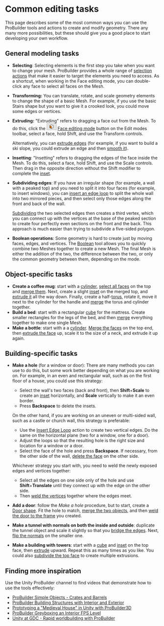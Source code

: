 # Common editing tasks

This page describes some of the most common ways you can use the ProBuilder tools and actions to create and modify geometry. There any many more possibilities, but these should give you a good place to start developing your own workflow.

## General modeling tasks

- **Selecting**: Selecting elements is the first step you take when you want to change your mesh. ProBuilder provides a whole range of [selection actions](selection-tools.md) that make it easier to target the elements you need to access. As a shortcut, when working in the Face editing mode, you can double-click any face to select all faces on the Mesh.

- **Transforming:** You can translate, rotate, and scale geometry elements to change the shape of a basic Mesh. For example, if you use the basic Stairs shape but you want to give it a crooked look, you could move some edges or vertices.

- **Extruding:** "Extruding" refers to dragging a face out from the Mesh. To do this, click the ![Face edit mode](images/icons/EditModes_Face.png) [Face editing mode](modes.md) button on the Edit modes toolbar, select a face, hold Shift, and use the Transform controls.

  Alternatively, you can [extrude edges](Edge_Extrude.md) (for example, if you want to build a ski slope, you could extrude an edge and then [smooth it](smoothing-groups.md)).

- **Insetting**: "Insetting" refers to dragging the edges of the face inside the Mesh. To do this, select a face, hold Shift, and use the Scale controls. Then drag in the opposite direction without the Shift modifier to complete the [inset](Face_Inset.md).

- **Subdividing edges**: If you have an irregular shape (for example, a wall with a peaked top) and you need to split it into four faces (for example, to insert windows), you can [insert an edge loop](Edge_InsertLoop.md) to split the whole wall into two mirrored pieces, and then select only those edges along the front and back of the wall. 

	[Subdividing](Edge_Subdivide.md) the two selected edges then creates a third vertex, which you can connect up with the vertices at the base of the peaked section to create four perfectly even sections on the front and the back. This approach is much easier than trying to subdivide a five-sided polygon.

- **Boolean operations**: Some geometry is hard to create just by moving faces, edges, and vertices. The [Boolean](boolean.md) tool allows you to quickly combine two Meshes together to create a new Mesh. The final Mesh is either the addition of the two, the difference between the two, or only the common geometry between them, depending on the mode.

## Object-specific tasks

* **Create a coffee mug**: start with a [cylinder](Cylinder.md), [select all faces](Selection_Grow.md) on the top and [merge them](Face_Merge.md). Next, create a slight [inset](Face_Inset.md) on the merged top, and [extrude it](Face_Extrude.md) all the way down. Finally, create a half-[torus](Torus.md), rotate it, move it next to the cylinder for the handle and [merge](Object_Merge.md) the torus and cylinder together.
* **Build a bed**: start with a rectangular [cube](Cube.md) for the mattress. Create smaller rectangles for the legs of the bed, and then [merge](Object_Merge.md) everything together to make one single Mesh.
* **Make a bottle**: start with a a [cylinder](Cylinder.md). [Merge the faces](Face_Merge.md) on the top end, then [extrude the face](Face_Extrude.md) up, scale it to the size of a neck, and extrude it up again.

## Building-specific tasks

- **Make a hole** (for a window or door): There are many methods you can use to do this, but some work better depending on what you are working on. For example, in an even and rectangular wall, such as on the first floor of a house, you could use this strategy: 

  - Select the wall's two faces (back and front), then **Shift**+**Scale** to create an [inset](Face_Inset.md) horizontally, and **Scale** vertically to make it an even border. 
  - Press **Backspace** to delete the insets. 

  On the other hand, if you are working on an uneven or multi-sided wall, such as a castle or church wall, this strategy is preferable: 

  * Use the [Insert Edge Loop](Edge_InsertLoop.md) action to create two vertical edges. Do the same on the horizontal plane (two for a window, one for a door). 
  * Adjust the loops so that the resulting hole is the right size and location for a window or a door. 
  * Select the face of the hole and press **Backspace**. If necessary, from the other side of the wall, [delete the face](Face_Delete.md) on the other side.  

  Whichever strategy you start with, you need to weld the newly exposed edges and vertices together:

  * Select all the edges on one side only of the hole and use **Shift**+**Translate** until they connect up with the edge on the other side. 
  * Then [weld the vertices](Vert_Weld.md) together where the edges meet.

- **Add a door**: follow the *Make a hole* procedure, but to start, create a [Door shape](Door.md). Fit the hole to match, [merge the two objects](Object_Merge.md), and then [weld the door to the frame](Vert_Weld.md) you created.

- **Make a tunnel with normals on both the inside and outside**: duplicate the tunnel object and scale it slightly so that you [bridge the edges](Edge_Bridge.md). Next, [flip the normals](Object_FlipNormals.md) on the smaller one. 

- **Make a building with towers**: start with a [cube](Cube.md) and [inset](Face_Inset.md) on the top face, then [extrude](Face_Extrude.md) upward. Repeat this as many times as you like. You could also [subdivide the top face](Face_Subdivide.md) to create multiple extrusions.

## Finding more inspiration

Use the Unity ProBuilder channel to find videos that demonstrate how to use the tools effectively:

* [ProBuilder Simple Objects - Crates and Barrels](https://www.youtube.com/watch?v=lmLG4nC9tm0)
* [ProBuilder Building Structures with Interior and Exterior](https://www.youtube.com/watch?v=CBa_opm3_GM)
* [Prototyping a "Medieval House" in Unity with ProBuilder3D](https://www.youtube.com/watch?v=xEEUhSyrq7M)
* [ProBuilder Greyboxing an Interior FPS Level](https://www.youtube.com/watch?v=dYBOBgfcTgY)
* [Unity at GDC - Rapid worldbuilding with ProBuilder](https://www.youtube.com/watch?v=7k-81UEluyg)